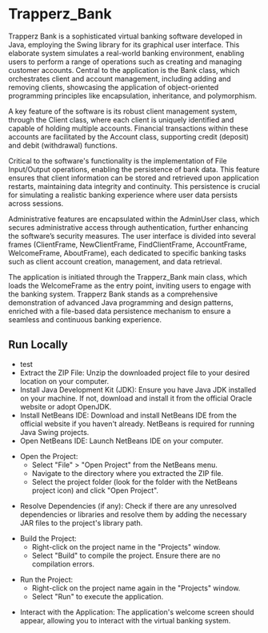 # Trapperz_Bank
Trapperz Bank is a sophisticated virtual banking software developed in Java, employing the Swing library for its graphical user interface. This elaborate system simulates a real-world banking environment, enabling users to perform a range of operations such as creating and managing customer accounts. Central to the application is the Bank class, which orchestrates client and account management, including adding and removing clients, showcasing the application of object-oriented programming principles like encapsulation, inheritance, and polymorphism.

A key feature of the software is its robust client management system, through the Client class, where each client is uniquely identified and capable of holding multiple accounts. Financial transactions within these accounts are facilitated by the Account class, supporting credit (deposit) and debit (withdrawal) functions.

Critical to the software's functionality is the implementation of File Input/Output operations, enabling the persistence of bank data. This feature ensures that client information can be stored and retrieved upon application restarts, maintaining data integrity and continuity. This persistence is crucial for simulating a realistic banking experience where user data persists across sessions.

Administrative features are encapsulated within the AdminUser class, which secures administrative access through authentication, further enhancing the software’s security measures. The user interface is divided into several frames (ClientFrame, NewClientFrame, FindClientFrame, AccountFrame, WelcomeFrame, AboutFrame), each dedicated to specific banking tasks such as client account creation, management, and data retrieval.

The application is initiated through the Trapperz_Bank main class, which loads the WelcomeFrame as the entry point, inviting users to engage with the banking system. Trapperz Bank stands as a comprehensive demonstration of advanced Java programming and design patterns, enriched with a file-based data persistence mechanism to ensure a seamless and continuous banking experience.

## Run Locally
- test
- Extract the ZIP File: Unzip the downloaded project file to your desired location on your computer.
- Install Java Development Kit (JDK): Ensure you have Java JDK installed on your machine. If not, download and install it from the official Oracle website or adopt OpenJDK.
- Install NetBeans IDE: Download and install NetBeans IDE from the official website if you haven't already. NetBeans is required for running Java Swing projects.
- Open NetBeans IDE: Launch NetBeans IDE on your computer.
+ Open the Project:
  + Select "File" > "Open Project" from the NetBeans menu.
  + Navigate to the directory where you extracted the ZIP file.
  + Select the project folder (look for the folder with the NetBeans project icon) and click "Open Project".
- Resolve Dependencies (if any): Check if there are any unresolved dependencies or libraries and resolve them by adding the necessary JAR files to the project's library path.
+ Build the Project:
  + Right-click on the project name in the "Projects" window.
  + Select "Build" to compile the project. Ensure there are no compilation errors.
- Run the Project:
  + Right-click on the project name again in the "Projects" window.
  + Select "Run" to execute the application.
+ Interact with the Application: The application's welcome screen should appear, allowing you to interact with the virtual banking system.
